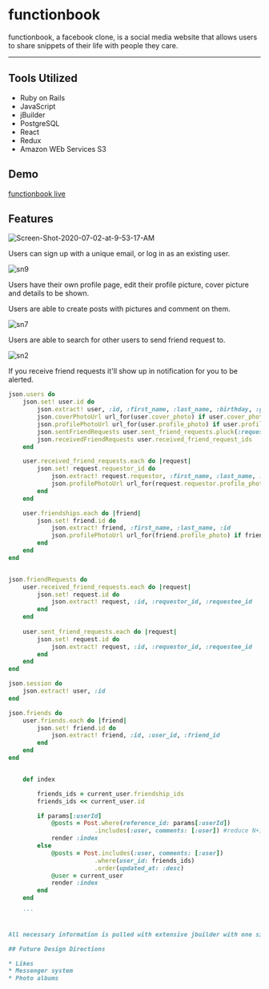# functionbook

functionbook, a facebook clone, is a social media website that allows users to share snippets of their life with people they care.
___

## Tools Utilized

* Ruby on Rails
* JavaScript
* jBuilder
* PostgreSQL
* React
* Redux
* Amazon WEb Services S3

## Demo

[functionbook live](functionbook.herokuapp.com)

## Features

<img src="https://i.ibb.co/r71vCYB/Screen-Shot-2020-07-02-at-9-53-17-AM.png" alt="Screen-Shot-2020-07-02-at-9-53-17-AM" border="0">

Users can sign up with a unique email, or log in as an existing user.


<img src="https://i.ibb.co/71CQN0L/sn9.png" alt="sn9" border="0">

Users have their own profile page, edit their profile picture, cover picture and details to be shown.

Users are able to create posts with pictures and comment on them.


<img src="https://i.ibb.co/X2CgDNZ/sn7.png" alt="sn7" border="0">

Users are able to search for other users to send friend request to.


<img src="https://i.ibb.co/dtyf7dm/sn2.png" alt="sn2" border="0">

If you receive friend requests it'll show up in notification for you to be alerted.



```ruby
json.users do 
    json.set! user.id do
        json.extract! user, :id, :first_name, :last_name, :birthday, :gender, :bio, :home_town, :current_city, :email, :friendship_ids, :friend_ids
        json.coverPhotoUrl url_for(user.cover_photo) if user.cover_photo.attached?
        json.profilePhotoUrl url_for(user.profile_photo) if user.profile_photo.attached?
        json.sentFriendRequests user.sent_friend_requests.pluck(:requestee_id)
        json.receivedFriendRequests user.received_friend_request_ids
    end

    user.received_friend_requests.each do |request|
        json.set! request.requestor_id do
            json.extract! request.requestor, :first_name, :last_name, :id
            json.profilePhotoUrl url_for(request.requestor.profile_photo) if request.requestor.profile_photo.attached?
        end
    end

    user.friendships.each do |friend|
        json.set! friend.id do
            json.extract! friend, :first_name, :last_name, :id
            json.profilePhotoUrl url_for(friend.profile_photo) if friend.profile_photo.attached?
        end
    end
end


json.friendRequests do
    user.received_friend_requests.each do |request|
        json.set! request.id do
            json.extract! request, :id, :requestor_id, :requestee_id
        end
    end
    
    user.sent_friend_requests.each do |request|
        json.set! request.id do
            json.extract! request, :id, :requestor_id, :requestee_id
        end
    end
end

json.session do 
    json.extract! user, :id
end

json.friends do 
    user.friends.each do |friend|
        json.set! friend.id do
            json.extract! friend, :id, :user_id, :friend_id
        end
    end
end
```

```ruby

    def index

        friends_ids = current_user.friendship_ids
        friends_ids << current_user.id

        if params[:userId] 
            @posts = Post.where(reference_id: params[:userId])
                        .includes(:user, comments: [:user]) #reduce N+1 query
            render :index
        else
            @posts = Post.includes(:user, comments: [:user]) 
                        .where(user_id: friends_ids)
                        .order(updated_at: :desc)
            @user = current_user
            render :index
        end
    end
    
    ```


All necessary information is pulled with extensive jbuilder with one single request minimizing the number of backend calls.

## Future Design Directions

* Likes
* Messenger system
* Photo albums
